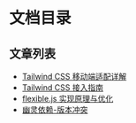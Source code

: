 # 文档目录

## 文章列表

- [Tailwind CSS 移动端适配详解](articles/tailwindcss%20移动端适配详解.md)
- [Tailwind CSS 接入指南](articles/tailwindcss%20接入指南.md)
- [flexible.js 实现原理与优化](articles/flexible.js%20实现原理与优化.md)
- [幽灵依赖-版本冲突](articles/幽灵依赖-版本冲突.md)
